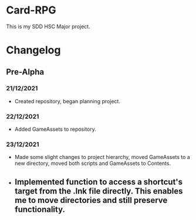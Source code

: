 # Card-RPG
This is my SDD HSC Major project.

# Changelog
## Pre-Alpha
### 21/12/2021
- Created repository, began planning project.
### 22/12/2021
- Added GameAssets to repository.
### 23/12/2021
- Made some slight changes to project hierarchy, moved GameAssets to a new directory, moved both scripts and GameAssets to Contents.
- ## Implemented function to access a shortcut's target from the .lnk file directly. This enables me to move directories and still preserve functionality.
